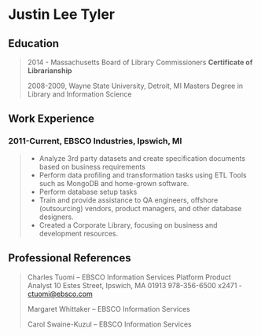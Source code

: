 # Justin Lee Tyler
## Education
>2014 - Massachusetts Board of Library Commissioners
> **Certificate of Librarianship**
> 
>2008-2009, Wayne State University, Detroit, MI
>Masters Degree in Library and Information Science 
## Work Experience
### 2011-Current, EBSCO Industries, Ipswich, MI
>- Analyze 3rd party datasets and create specification 
>documents based on business requirements
>- Perform data profiling and transformation tasks using ETL Tools such as MongoDB and home-grown software. 
>- Perform database setup tasks
>- Train and provide assistance to QA engineers, offshore (outsourcing) vendors, product managers, and other database designers. 
>- Created a Corporate Library, focusing on business and development resources.
## Professional References
>Charles Tuomi – EBSCO Information Services
>Platform Product Analyst
>10 Estes Street, Ipswich, MA 01913
> 978-356-6500 x2471 - ctuomi@ebsco.com
> 
>Margaret Whittaker – EBSCO Information Services
>
>Carol Swaine-Kuzul – EBSCO Information Services
